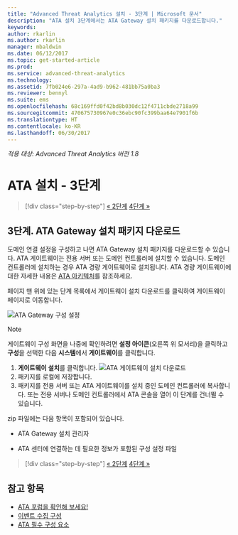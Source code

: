 ```yaml
---
title: "Advanced Threat Analytics 설치 - 3단계 | Microsoft 문서"
description: "ATA 설치 3단계에서는 ATA Gateway 설치 패키지를 다운로드합니다."
keywords: 
author: rkarlin
ms.author: rkarlin
manager: mbaldwin
ms.date: 06/12/2017
ms.topic: get-started-article
ms.prod: 
ms.service: advanced-threat-analytics
ms.technology: 
ms.assetid: 7fb024e6-297a-4ad9-b962-481bb75a0ba3
ms.reviewer: bennyl
ms.suite: ems
ms.openlocfilehash: 68c169ffd0f42bd8b030dc12f4711cbde2718a99
ms.sourcegitcommit: 470675730967e0c36ebc90fc399baa64e7901f6b
ms.translationtype: HT
ms.contentlocale: ko-KR
ms.lasthandoff: 06/30/2017
---
```

*적용 대상: Advanced Threat Analytics 버전 1.8*



# <a name="install-ata---step-3"></a>ATA 설치 - 3단계

>[!div class="step-by-step"]
[« 2단계](install-ata-step2.md)
[4단계 »](install-ata-step4.md)

## <a name="step-3-download-the-ata-gateway-setup-package"></a>3단계. ATA Gateway 설치 패키지 다운로드
도메인 연결 설정을 구성하고 나면 ATA Gateway 설치 패키지를 다운로드할 수 있습니다. ATA 게이트웨이는 전용 서버 또는 도메인 컨트롤러에 설치할 수 있습니다. 도메인 컨트롤러에 설치하는 경우 ATA 경량 게이트웨이로 설치됩니다. ATA 경량 게이트웨이에 대한 자세한 내용은 [ATA 아키텍처](ata-architecture.md)를 참조하세요. 

페이지 맨 위에 있는 단계 목록에서 게이트웨이 설치 다운로드를 클릭하여 게이트웨이 페이지로 이동합니다.

![ATA Gateway 구성 설정](media/ATA_1.7-welcome-download-gateway.PNG)

> [!NOTE] 
> 게이트웨이 구성 화면을 나중에 확인하려면 **설정 아이콘**(오른쪽 위 모서리)을 클릭하고 **구성**을 선택한 다음 **시스템**에서 **게이트웨이**를 클릭합니다.  

1.  **게이트웨이 설치**를 클릭합니다.
  ![ATA 게이트웨이 설치 다운로드](media/download-gateway-setup.png)
2.  패키지를 로컬에 저장합니다.
3.  패키지를 전용 서버 또는 ATA 게이트웨이를 설치 중인 도메인 컨트롤러에 복사합니다. 또는 전용 서버나 도메인 컨트롤러에서 ATA 콘솔을 열어 이 단계를 건너뛸 수 있습니다.

zip 파일에는 다음 항목이 포함되어 있습니다.

-   ATA Gateway 설치 관리자

-   ATA 센터에 연결하는 데 필요한 정보가 포함된 구성 설정 파일


>[!div class="step-by-step"]
[« 2단계](install-ata-step2.md)
[4단계 »](install-ata-step4.md)

## <a name="see-also"></a>참고 항목

- [ATA 포럼을 확인해 보세요!](https://social.technet.microsoft.com/Forums/security/home?forum=mata)
- [이벤트 수집 구성](configure-event-collection.md)
- [ATA 필수 구성 요소](ata-prerequisites.md)
